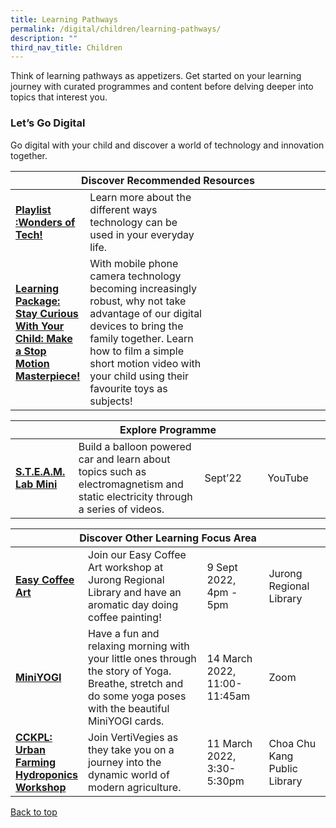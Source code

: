 ```yaml
---
title: Learning Pathways
permalink: /digital/children/learning-pathways/
description: ""
third_nav_title: Children
---
```

<style type="text/css">
/* Links */
.content a { color: #322987; }
.content a:focus,
.content a:hover { color: #28216c; }

/* Button Outline */
.bp-button { padding-left: 1.5rem; padding-right: 1.5rem; }
.bp-button.is-primary-outline { border: 1px solid #322987; color: #322987; background-color: transparent; text-decoration: none; }
.bp-button.is-primary-outline:focus,
.bp-button.is-primary-outline:hover { border: 1px solid #322987; color: #cff2e8; background-color: #322987; text-decoration: none; }

/* Responsive Iframe */
.responsive-iframe { position: absolute; top: 0; left: 0; bottom: 0; right: 0; width: 100%; height: 100%; }
.responsive-iframe-container { position: relative; overflow: hidden; width: 100%; }
.responsive-iframe-container.ratio-16by9 { padding-top: 56.25%; }
.responsive-iframe-container.ratio-4by3 { padding-top: 75%; }
.responsive-iframe-container.ratio-3by2 { padding-top: 66.66%; }
.responsive-iframe-container.ratio-1by1 { padding-top: 100%; }
</style>
Think of learning pathways as appetizers. Get started on your learning journey with curated programmes and content before delving deeper into topics that interest you.
<h3><b>Let’s Go Digital</b></h3>
Go digital with your child and discover a world of technology and innovation together. 
<div class="horizontal-scroll margin--bottom--lg">
  <table class="generic-table">
    <thead>
      <tr>
        <th colspan="4" class="is-uppercase has-weight-normal">Discover Recommended Resources</th>
      </tr>
    </thead>
    <tbody>
      <tr>
        <td style="width: 20%;"><a href="/digital/children/content" target="_blank"><b>Playlist :Wonders of Tech!</b></a></td>
        <td style="width: 40%;">Learn more about the different ways technology can be used in your everyday life.
</td>
        <td style="width: 20%;"></td>
        <td style="width: 20%;"></td>
      </tr>
      <tr>
        <td><a href="https://childrenandteens.nlb.gov.sg/diy-resources/primary/stay-curious-with-your-child" target="_blank"><b>Learning Package: Stay Curious With Your Child: Make a Stop Motion Masterpiece!
</b></a></td>
        <td>With mobile phone camera technology becoming increasingly robust, why not take advantage of our digital devices to bring the family together. Learn how to film a simple short motion video with your child using their favourite toys as subjects! 
</td>
        <td> </td>
        <td> </td>
      </tr>
    </tbody>
  </table>
</div>
<div class="horizontal-scroll margin--bottom--lg">
  <table class="generic-table">
    <thead>
      <tr>
        <th colspan="4" class="is-uppercase has-weight-normal">Explore Programme</th>
      </tr>
		</thead>
<tbody>
<tr>
<td style="width: 20%;"><a href="https://childrenandteens.nlb.gov.sg/events/steamlab2022/#steam-lab-mini-videos" target="_blank"><b>S.T.E.A.M. Lab Mini</b></a></td>
<td style="width: 40%;">Build a balloon powered car and learn about topics such as electromagnetism and static electricity through a series of videos. </td>
<td style="width: 20%;">Sept’22</td>
<td style="width: 20%;">YouTube</td>
</tr>
</tbody>
</table>
</div>
<div class="horizontal-scroll margin--bottom--lg">
<table class="generic-table">
    <thead>
      <tr>
        <th colspan="4" class="is-uppercase has-weight-normal ">Discover Other Learning Focus Area</th>
      </tr>
    </thead>
<tbody>
<tr>
<td style="width: 20%;"><a href="https://childrenandteens.nlb.gov.sg/services/programmes/tweenkerama%20" target="_blank"><b>Easy Coffee Art</b></a></td>
<td style="width: 40%;">Join our Easy Coffee Art workshop at Jurong Regional Library and have an aromatic day doing coffee painting!</td>
<td style="width: 20%;">9 Sept 2022, <br>4pm - 5pm</td>
<td style="width: 20%;">Jurong Regional Library</td>
</tr>
<tr>
<td><a href="https://www.eventbrite.sg/o/golibrary-national-library-board-singapore-26735252849" target="_blank"><b>MiniYOGI</b></a></td>
<td>Have a fun and relaxing morning with your little ones through the story of Yoga. Breathe, stretch and do some yoga poses with the beautiful MiniYOGI cards.</td>
<td>14 March 2022, 11:00-11:45am</td>
<td>Zoom</td>
</tr>
<tr>
<td><a href="https://www.eventbrite.sg/o/golibrary-national-library-board-singapore-26735252849" target="_blank"><b>CCKPL: Urban Farming Hydroponics Workshop </b></a></td>
<td>Join VertiVegies as they take you on a journey into the dynamic world of modern agriculture.</td>
<td>11 March 2022, 3:30-5:30pm</td>
<td>Choa Chu Kang Public Library</td>
</tr>
</tbody>
</table>
</div>	

<p class="has-text-right margin--top--xl"><a href="#main-content">Back to top</a></p>